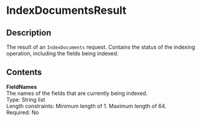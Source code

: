 # IndexDocumentsResult<a name="API_IndexDocumentsResult"></a>

## Description<a name="API_IndexDocumentsResult_Description"></a>

The result of an `IndexDocuments` request\. Contains the status of the indexing operation, including the fields being indexed\.

## Contents<a name="API_IndexDocumentsResult_Contents"></a>

 **FieldNames**   
The names of the fields that are currently being indexed\.  
Type: String list   
 Length constraints: Minimum length of 1\. Maximum length of 64\.   
 Required: No 